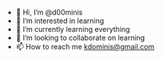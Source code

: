 - 👋 Hi, I’m @d00minis
- 👀 I’m interested in learning
- 🌱 I’m currently learning everything
- 💞️ I’m looking to collaborate on learning
- 📫 How to reach me kdominis@gmail.com
